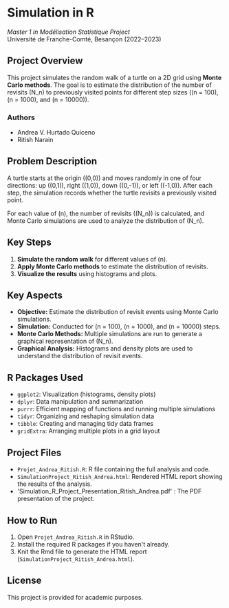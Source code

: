# Simulation in R  
*Master 1 in Modélisation Statistique Project*  
Université de Franche-Comté, Besançon (2022–2023)  

## **Project Overview**  
This project simulates the random walk of a turtle on a 2D grid using **Monte Carlo methods**. The goal is to estimate the distribution of the number of revisits \(N_n\) to previously visited points for different step sizes (\(n = 100\), \(n = 1000\), and \(n = 10000\)).

### **Authors**
- Andrea V. Hurtado Quiceno
- Ritish Narain

## **Problem Description**  
A turtle starts at the origin \((0,0)\) and moves randomly in one of four directions: up \((0,1)\), right \((1,0)\), down \((0,-1)\), or left \((-1,0)\). After each step, the simulation records whether the turtle revisits a previously visited point.

For each value of \(n\), the number of revisits (\(N_n\)) is calculated, and Monte Carlo simulations are used to analyze the distribution of \(N_n\).

## **Key Steps**
1. **Simulate the random walk** for different values of \(n\).
2. **Apply Monte Carlo methods** to estimate the distribution of revisits.
3. **Visualize the results** using histograms and plots.

## **Key Aspects**
- **Objective:** Estimate the distribution of revisit events using Monte Carlo simulations.
- **Simulation:** Conducted for \(n = 100\), \(n = 1000\), and \(n = 10000\) steps.
- **Monte Carlo Methods:** Multiple simulations are run to generate a graphical representation of \(N_n\).
- **Graphical Analysis:** Histograms and density plots are used to understand the distribution of revisit events.

## **R Packages Used**
- `ggplot2`: Visualization (histograms, density plots)
- `dplyr`: Data manipulation and summarization
- `purrr`: Efficient mapping of functions and running multiple simulations
- `tidyr`: Organizing and reshaping simulation data
- `tibble`: Creating and managing tidy data frames
- `gridExtra`: Arranging multiple plots in a grid layout

## **Project Files**
- `Projet_Andrea_Ritish.R`: R file containing the full analysis and code.
- `SimulationProject_Ritish_Andrea.html`: Rendered HTML report showing the results of the analysis.
- 'Simulation_R_Project_Presentation_Ritish_Andrea.pdf' : The PDF presentation of the project.

## **How to Run**
1. Open `Projet_Andrea_Ritish.R` in RStudio.
2. Install the required R packages if you haven't already.
3. Knit the Rmd file to generate the HTML report (`SimulationProject_Ritish_Andrea.html`).

## **License**
This project is provided for academic purposes.
